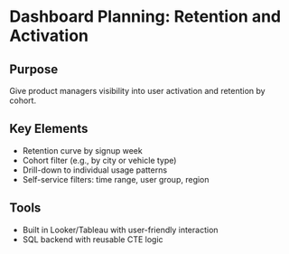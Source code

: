 # Dashboard Planning: Retention and Activation

## Purpose
Give product managers visibility into user activation and retention by cohort.

## Key Elements
- Retention curve by signup week
- Cohort filter (e.g., by city or vehicle type)
- Drill-down to individual usage patterns
- Self-service filters: time range, user group, region

## Tools
- Built in Looker/Tableau with user-friendly interaction
- SQL backend with reusable CTE logic
